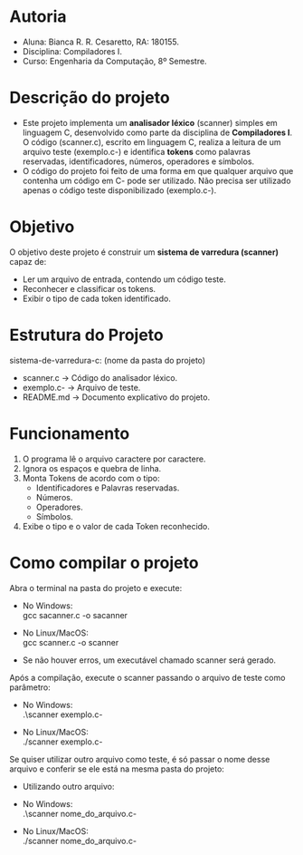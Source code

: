 # Autoria

- Aluna: Bianca R. R. Cesaretto, RA: 180155.
- Disciplina: Compiladores I.
- Curso: Engenharia da Computação, 8º Semestre.

# Descrição do projeto

- Este projeto implementa um **analisador léxico** (scanner) simples em linguagem C, desenvolvido como parte da disciplina de **Compiladores I**. O código (scanner.c), escrito em linguagem C, realiza a leitura de um arquivo teste (exemplo.c-) e identifica **tokens** como palavras reservadas, identificadores, números, operadores e símbolos. 
- O código do projeto foi feito de uma forma em que qualquer arquivo que contenha um código em C-
pode ser utilizado. Não precisa ser utilizado apenas o código teste disponibilizado (exemplo.c-).

# Objetivo

O objetivo deste projeto é construir um **sistema de varredura (scanner)** capaz de:
- Ler um arquivo de entrada, contendo um código teste.
- Reconhecer e classificar os tokens.
- Exibir o tipo de cada token identificado.

# Estrutura do Projeto

sistema-de-varredura-c: (nome da pasta do projeto)
- scanner.c -> Código do analisador léxico.
- exemplo.c- -> Arquivo de teste.
- README.md -> Documento explicativo do projeto.

# Funcionamento

1) O programa lê o arquivo caractere por caractere.
2) Ignora os espaços e quebra de linha.
3) Monta Tokens de acordo com o tipo:
    - Identificadores e Palavras reservadas.
    - Números.
    - Operadores.
    - Símbolos.
4) Exibe o tipo e o valor de cada Token reconhecido.

# Como compilar o projeto

Abra o terminal na pasta do projeto e execute:
- No Windows:  
  gcc sacanner.c -o sacanner
  
- No Linux/MacOS:  
  gcc scanner.c -o scanner

- Se não houver erros, um executável chamado scanner será gerado.

Após a compilação, execute o scanner passando o arquivo de teste como parâmetro:
- No Windows:  
  .\scanner exemplo.c-

- No Linux/MacOS:  
  ./scanner exemplo.c-

Se quiser utilizar outro arquivo como teste, é só passar o nome desse arquivo e conferir se ele está na
mesma pasta do projeto:
- Utilizando outro arquivo:
- No Windows:  
  .\scanner nome_do_arquivo.c-

- No Linux/MacOS:  
  ./scanner nome_do_arquivo.c-

